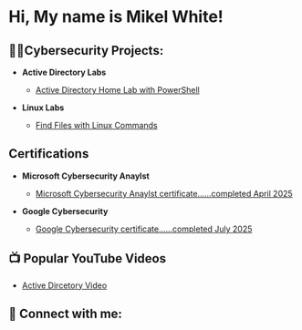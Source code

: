 <h1>Hi, My name is Mikel White!

<h2>👨‍💻Cybersecurity Projects:</h2>

- <b>Active Directory Labs</b>
  - [Active Directory Home Lab with PowerShell](https://github.com/dotheprojectlater)

- <b>Linux Labs</b>
  - [Find Files with Linux Commands](https://mzworldtech.wixsite.com/mikel-white-cybersec/portfolio-collections/my-portfolio/project-title-6)


<h2>Certifications</h2>

- <b>Microsoft Cybersecurity Anaylst</b>
  - [Microsoft Cybersecurity Anaylst certificate......completed April 2025](https://github.com/dotheprojectlater)

- <b>Google Cybersecurity</b>
  - [Google Cybersecurity certificate......completed July 2025](https://mzworldtech.wixsite.com/mikel-white-cybersec/portfolio-collections/my-portfolio/project-title-6)


<h2>📺 Popular YouTube Videos</h2>

- [Active Dircetory Video](https://www.youtube.com/dothisatalaterdate)


<h2> 🤳 Connect with me:</h2>


[linkedin]: https://www.linkedin.com/in/mikel-white-658290293?utm_source=share&utm_campaign=share_via&utm_content=profile&utm_medium=ios_app


<!--
**MikelWhite** is a ✨ _special_ ✨ repository because its `README.md` (this file) appears on your GitHub profile.

Here are some ideas to get you started:

- 🔭 I’m currently working on ...
- 🌱 I’m currently learning ...
- 👯 I’m looking to collaborate on ...
- 🤔 I’m looking for help with ...
- 💬 Ask me about ...
- 📫 How to reach me: ...
- 😄 Pronouns: ...
- ⚡ Fun fact: ...
-->
